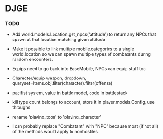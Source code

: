 DJGE
====

### TODO
* Add world.models.Location.get_npcs('attitude') to return any NPCs that spawn at that location matching given attitude

* Make it possible to link multiple mobile.categories to a single world.location so we can spawn
 multiple types of combatants during random encounters.


* Equips need to go back into BaseMobile, NPCs can equip stuff too
* Charecter/equip weapon, dropdown, queryset=Items.obj.filter(character).filter(offense)

* pacifist system, value in battle model, code in battlestack
* kill type count belongs to account, store it in player.models.Config, use throughs
* rename 'playing_toon' to 'playing_character'
* I can probably replace "Combatant" with "NPC" because most (if not all) of the methods would apply to nonhostiles
